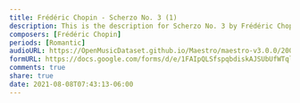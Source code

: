 ```yaml
---
title: Frédéric Chopin - Scherzo No. 3 (1)
description: This is the description for Scherzo No. 3 by Frédéric Chopin
composers: [Frédéric Chopin]
periods: [Romantic]
audioURL: https://OpenMusicDataset.github.io/Maestro/maestro-v3.0.0/2006/MIDI-Unprocessed_01_R1_2006_01-09_ORIG_MID--AUDIO_01_R1_2006_05_Track05_wav.midi
formURL: https://docs.google.com/forms/d/e/1FAIpQLSfspqbdiskAJSUbUfWTql3GUYMb1ERQic3LJLaOH_lbIUy2NQ/viewform
comments: true
share: true
date: 2021-08-08T07:43:13-06:00
---
```

